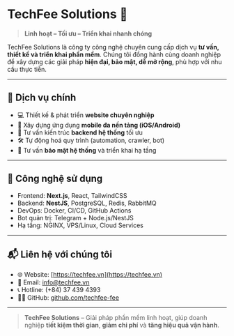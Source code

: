 # TechFee Solutions 🚀

> **Linh hoạt – Tối ưu – Triển khai nhanh chóng**

TechFee Solutions là công ty công nghệ chuyên cung cấp dịch vụ **tư vấn, thiết kế và triển khai phần mềm**. Chúng tôi đồng hành cùng doanh nghiệp để xây dựng các giải pháp **hiện đại, bảo mật, dễ mở rộng**, phù hợp với nhu cầu thực tiễn.

---

## 🌟 Dịch vụ chính

- 💻 Thiết kế & phát triển **website chuyên nghiệp**
- 📱 Xây dựng ứng dụng **mobile đa nền tảng (iOS/Android)**
- 🧠 Tư vấn kiến trúc **backend hệ thống** tối ưu
- 🛠 Tự động hoá quy trình (automation, crawler, bot)
- 🔐 Tư vấn **bảo mật hệ thống** và triển khai hạ tầng

---

## 🧩 Công nghệ sử dụng

- Frontend: **Next.js**, React, TailwindCSS  
- Backend: **NestJS**, PostgreSQL, Redis, RabbitMQ  
- DevOps: Docker, CI/CD, GitHub Actions  
- Bot quản trị: Telegram + Node.js/NestJS  
- Hạ tầng: NGINX, VPS/Linux, Cloud Services

---

## 📬 Liên hệ với chúng tôi

- 🌐 Website: [https://techfee.vn](https://techfee.vn)
- 📧 Email: info@techfee.vn
- 📞 Hotline: (+84) 37 439 4393
- 🧑‍💻 GitHub: [github.com/techfee-fee](https://github.com/techfee-fee)

---

> **TechFee Solutions** – Giải pháp phần mềm linh hoạt, giúp doanh nghiệp **tiết kiệm thời gian**, **giảm chi phí** và **tăng hiệu quả vận hành**.
